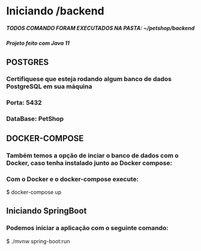 # Iniciando /backend

##### TODOS COMANDO FORAM EXECUTADOS NA PASTA: ~/petshop/backend
##### Projeto feito com Java 11 

## POSTGRES

### Certifiquese que esteja rodando algum banco de dados PostgreSQL em sua máquina
### Porta: 5432
### DataBase: PetShop

## DOCKER-COMPOSE

### Também temos a opção de inciar o banco de dados com o Docker, caso tenha instalado junto ao Docker compose:

### Com o Docker e o docker-compose execute:

$ docker-compose up

## Iniciando SpringBoot

### Podemos iniciar a aplicação com o seguinte comando:

$ ./mvnw spring-boot:run


